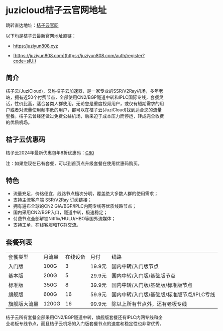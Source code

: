 # juzicloud桔子云官网地址

跳转直达地址：[桔子云官网](https://juzihuakai.com/out/juzi)

以下均是桔子云最新官网地址直链：

*   [https:/juziyun808.xyz](https:/juziyun808.xyz/auth/register?code=sIUI)

*   [https://juziyun808.com](https://juziyun808.com/auth/register?code=sIUI)

## 简介

桔子云(JuziCloud)，又称桔子云加速器，是一家专业的SSR/V2Ray机场，多年老站，拥有近50个付费节点，全部使用CN2/BGP隧道中转和IPLC国际专线，套餐灵活，性价比高，适合各类人群使用。无论您是重度视频用户，或仅有短期需求的用户或者对流量使用频率低的用户，都可以在桔子云(JuziCloud)找到适合您的流量套餐。桔子云曾经还做过免费公益机场，后来迫于成本压力而停运，转成完全收费的优质机场。

## 桔子云优惠码

桔子云2024年最新优惠包年8折优惠码：[C80](https://juzihuakai.com/out/juzi)

注：如果您现在已有套餐，可以到首页点升级套餐在使用优惠码购买。

## 特色

<ul>
    <li>流量充足，价格便宜，线路节点档次分明，覆盖绝大多数人群的使用需求；</li>
    <li>支持主流客户端 SSR/V2Ray 订阅链接；</li>
    <li>拥有遍布全球的CN2 GIA/BGP/IPLC内网专线等优质线路节点；</li>
    <li>国内采用CN2/BGP入口，隧道中转，极速稳定；</li>
    <li>付费节点全部解锁Nitflix/HULU/HBO等国外流媒体；</li>
    <li>支持工单、在线客服和TG群交流。</li>
</ul>

## 套餐列表

<table style="width: 988px;">
    <tbody>
        <tr>
            <td>套餐类型</td>
            <td>月流量</td>
            <td>在线设备</td>
            <td>月付</td>
            <td>线路</td>
        </tr>
        <tr>
            <td>入门版</td>
            <td>100G</td>
            <td>3</td>
            <td>19.9元</td>
            <td>国内中转/入门版节点</td>
        </tr>
        <tr>
            <td>基本版</td>
            <td>200G</td>
            <td>5</td>
            <td>29.9元</td>
            <td>国内中转/入门版/基础版节点</td>
        </tr>
        <tr>
            <td>标准版</td>
            <td>350G</td>
            <td>8</td>
            <td>39.9元</td>
            <td>国内中转/入门版/基础版/标准版节点</td>
        </tr>
        <tr>
            <td>旗舰版</td>
            <td>600G</td>
            <td>16</td>
            <td>59.9元</td>
            <td>国内中转/入门版/基础版/标准版节点/IPLC专线</td>
        </tr>
        <tr>
            <td>旗舰版大流量</td>
            <td>1200G</td>
            <td>16</td>
            <td>99.9元</td>
            <td>除以上所有节点外，还有老板专线</td>
        </tr>
    </tbody>
</table>

桔子云所有套餐全部采用CN2/BGP隧道中转，旗舰版套餐还有IPLC内网专线和企业老板专线节点，而且桔子云机场的入门版套餐节点的速度和稳定性也非常优秀。
